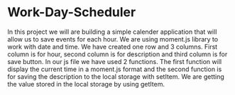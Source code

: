 # Work-Day-Scheduler
In this project we will are building a simple calender application that will allow us to save events for each hour.
We are using moment.js library to work with date and time.
We have created one row and 3 columns.
First column is for hour, second column is for description and third column is for save button.
In our js file we have used 2 functions.
The first function will display the current time in a moment.js format and the second function is for saving the description to the local storage with setItem.
We are getting the value stored in the local storage by using getItem.
